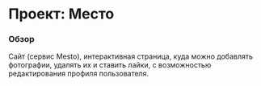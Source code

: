 # Проект: Место

### Обзор
 Сайт (сервис Mesto), интерактивная страница, куда можно добавлять фотографии, удалять их и ставить лайки, с возможностью редактирования профиля пользователя.



 


